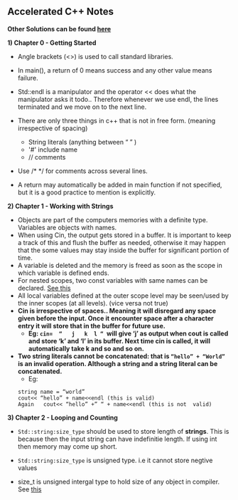 ## Accelerated C++ Notes

**Other Solutions can be found [here](http://mathalope.co.uk/accelerated-c-solutions/)**

**1) Chapter 0 - Getting Started**



*   Angle brackets (<>) is used to call standard libraries.
*   In main(), a return of 0 means success and any other value means failure. 
*   Std::endl is a manipulator and the operator << does what the manipulator asks it todo.. Therefore whenever we use endl, the lines terminated and we move on to the next line. 
*   There are only three things in c++ that is not in free form. (meaning irrespective of spacing)
    *   String literals (anything between “ ” )
    *   '#' include name
    *   // comments

* Use /*     */ for comments across several lines.
*   A return may automatically be added in main function if not specified, but it is a good practice to mention is explicitly.

**2) Chapter 1 - Working with Strings**



*   Objects are part of the computers memories with a definite type. Variables are objects with names. 
*   When using Cin, the output gets stored in a buffer. It is important to keep a track of this and flush the buffer as needed, otherwise it may happen that the some values may stay inside the buffer for significant portion of time. 
*   A variable is deleted and the memory is freed as soon as the scope in which variable is defined ends. 
*   For nested scopes, two const variables with same names can be declared. [See this](http://mathalope.co.uk/2014/06/21/accelerated-c-solution-to-exercise-1-4/)
*   All local variables defined at the outer scope level may be seen/used by the inner scopes (at all levels). (vice versa not true)
*   **Cin is irrespective of spaces.. Meaning it will disregard any space given before the  input. Once it encounter space after a character entry it will store that in the buffer for future use.**
    *   **Eg: ```cin=  “   j   k  l “ ```will give ‘j’ as output when cout is called  and store ‘k’ and ‘l’ in its buffer. Next time cin is called, it will automatically take k and so and so on.**
*   **Two string literals cannot be concatenated: that is ```“hello” + “World” ```is an invalid operation. Although a string and a string literal can be concatenated.**
    *   Eg:
    ```
    string name = “world”
	cout<< “hello” + name<<endl (this is valid)
    Again   cout<< “hello” +” “ + name<<endl (this is not  valid)
    ```
    
**3) Chapter 2 - Looping and Counting**
*   ```Std::string:size_type``` should be used to store length of **strings**. This is because then the input string can have indefinitie length. If using int then memory may come up short. 

* ```Std::string:size_type``` is unsigned type. i.e it cannot store negtive values
* size_t is unsigned intergal type to hold size of any object in compiler. See [this](https://www.geeksforgeeks.org/size_t-data-type-c-language/)
